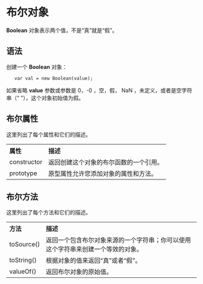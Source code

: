 # 布尔对象

**Boolean** 对象表示两个值，不是“真”就是“假”。

## 语法

创建一个 **Boolean** 对象：

  ```
     var val = new Boolean(value);
  ``` 
 
如果省略 **value** 参数或参数是 0，-0 ，空，假， NaN ，未定义，或者是空字符串（“ ”），这个对象初始值为假。   

## 布尔属性

这里列出了每个属性和它们的描述。

<table  >
<tr>
<th align="left">属性</th>
<th align="left">描述</th>
</tr>
<tr>
<td>constructor</a></td>
<td>返回创建这个对象的布尔函数的一个引用。</td>
</tr>
<tr>
<td>prototype</a></td>
<td>原型属性允许您添加对象的属性和方法。</td>
</tr>
</table>

## 布尔方法

这里列出了每个方法和它们的描述。

<table>
<tr>
<th align="left">方法</th>
<th align="left">描述</th>
</tr>
<tr>
<td>toSource()</a></td>
<td>返回一个包含布尔对象来源的一个字符串；你可以使用这个字符串来创建一个等效的对象。</td>
</tr>
<tr>
<td>toString()</a></td>
<td>
根据对象的值来返回“真”或者“假”。</td>
</tr>
<tr>
<td>valueOf()</a></td>
<td>返回布尔对象的原始值。</td>
</tr>
</table>
    


